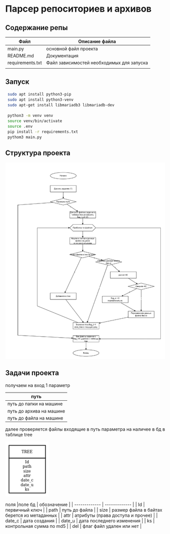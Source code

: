 # Парсер репоситориев и архивов
## Содержание репы

| Файл  | Описание файла |
| ------------- | ------------- |
| main.py  | основной файл проекта  |
| README.md  | Документация  |
| requirements.txt | Файл зависимостей необходимых для запуска |
|  | |


## Запуск
```bash
 sudo apt install python3-pip
 sudo apt install python3-venv
 sudo apt-get install libmariadb3 libmariadb-dev

 python3 -m venv venv
 source venv/bin/activate
 source .env
 pip install -r requirements.txt
 pythom3 main.py
```

## Структура проекта

![](./img/sceme.png)



## Задачи проекта
получаем на вход 1 параметр

| путь |
| ------------- |
| путь до папки на машине |
| путь до архива на машине |
| путь до файла на машине |

далее проверяется файлы входящие в путь параметра на наличее в бд в таблице tree

![](./img/tree.png)


поля
|поле бд  | обозначение |
| ------------- | ------------- |
| Id | первичный ключ |
| path | путь до файла |
| size | размер файла в байтах берется из метаданных |
| attr | атрибуты (права доступа и прочее) |
| date_c | дата создания  |
| date_u |  дата последнего изменения |
| ks | контрольная сумма по md5 |
| del | флаг файл удален или нет |
